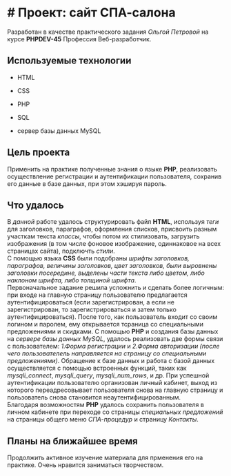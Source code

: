 # # Проект: сайт СПА-салона

Разработан в качестве практического задания *Ольгой Петровой* на  курсе **PHPDEV-45** Профессия Веб-разработчик.

## Используемые технологии

* HTML

* CSS 

* PHP

* SQL

* сервер базы данных MySQL


## Цель проекта
Применить на практике полученные знания о языке **PHP**, реализовать осуществление регистрации и аутентификации пользователя, сохранив его данные в базе данных, при этом хэшируя пароль.<br/> 

## Что удалось
В *данной* работе удалось структурировать файл **HTML**, используя *теги* для заголовков, параграфов, оформления списков, присвоить разным участкам текста *классы*, чтобы потом их стилизовать, загрузить изображения (в том числе фоновое изображение, одиннаковое на всех страницах сайта), подключть *стили*.<br/>
С помощью языка **CSS** были подобраны *шрифты заголовков, параграфов, величины заголовков, цвет заголовков, были выровнены заголовки посередине, выделены части текста либо цветом, либо наклоном шрифта, либо толщиной шрифта*.<br/> 
Первоначальное задание решила усложнить и сделать более логичным: при входе на главную страницу пользователю предлагается аутентифицироваться (если зарегистрирован, а если не зарегистрирован, то зарегистрироваться и затем только аутентифицироваться). После того, как пользователь входит со своим логином и паролем, ему открывается тсраница со специальными предложениями и скидками. С помощью **PHP** и создания базы данных на *сервере базы данных MySQL*, удалось реализовать две формы связи с пользователем: *1.Форма регистрации* и *2.Форма авторизации (после чего пользователель направляется на страницу со специальными предложениями)*. Обращение к базе данных и работа с базой данных осуществляется с помощью встроенных функций, таких как *mysqli_connect*, *mysqli_query*, *mysqli_num_rows*, и др. При успешной аутентификации пользователю организован личный кабинет, выход из которого переадресовывает пользователя снова на главную страницу и пользователь снова становится неаутентифицированным.<br/>
Благодаря возможностям **PHP** удалось сохранить пользователя в личном кабинете при переходе со страницы *специальных предложений* на страницы общего меню *СПА-процедур* и страницу *Контакты*.<br/>

## Планы на ближайшее время
Продолжить активное изучение материала для прменения его на практике. Очень нравится заниматься творчеством.
